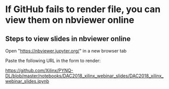 # If GitHub fails to render file, you can view them on nbviewer online
## Steps to view slides in nbviewer online

Open "<https://nbviewer.jupyter.org/>" in a new browser tab

Paste  the following  URL in the form to render:

https://github.com/Xilinx/PYNQ-DL/blob/master/notebooks/DAC2018_xilinx_webinar_slides/DAC2018_xilinx_webinar_slides.ipynb
